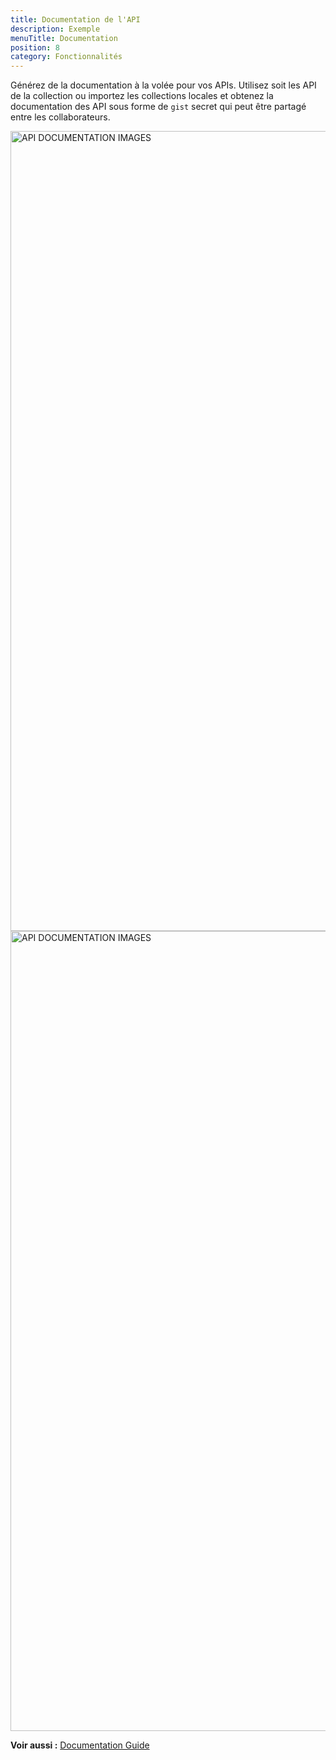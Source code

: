 ```yaml
---
title: Documentation de l'API
description: Exemple
menuTitle: Documentation
position: 8
category: Fonctionnalités
---
```


Générez de la documentation à la volée pour vos APIs.
Utilisez soit les API de la collection ou importez les collections locales et obtenez la documentation des API sous forme de `gist` secret qui peut être partagé entre les collaborateurs.

<img src="/documentation/local-dark.png" class="dark-img" height="1280" width="640" alt="API DOCUMENTATION IMAGES"/>
<img src="/documentation/local-light.png" class="light-img" height="1280" width="640" alt="API DOCUMENTATION IMAGES"/>

**Voir aussi :** [Documentation Guide](/quickstart/documentation)

